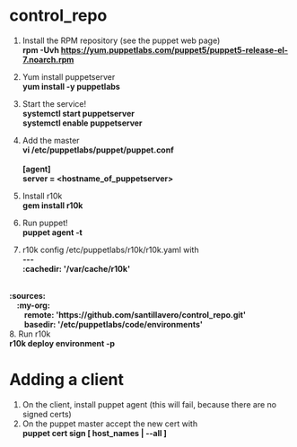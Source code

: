 # control_repo
1. Install the RPM repository (see the puppet web page)<BR>
<B>rpm -Uvh https://yum.puppetlabs.com/puppet5/puppet5-release-el-7.noarch.rpm</B>

2. Yum install puppetserver<BR>
<B>yum install -y puppetlabs</B>

3. Start the service!<BR>
<B>systemctl start puppetserver<BR>
systemctl enable puppetserver</B>

4. Add the master<BR>
<B>vi /etc/puppetlabs/puppet/puppet.conf
<BR><BR>
[agent]<BR>
server = <hostname_of_puppetserver></B>

5. Install r10k<BR>
<B>gem install r10k</B>

6. Run puppet!<BR>
<B>puppet agent -t</B>

7. r10k config /etc/puppetlabs/r10k/r10k.yaml with<BR>
<B>---<BR>
:cachedir: '/var/cache/r10k'<BR>
<BR>
:sources:<BR>
&nbsp;&nbsp;&nbsp;&nbsp;:my-org:<BR>
&nbsp;&nbsp;&nbsp;&nbsp;&nbsp;&nbsp;&nbsp;&nbsp;remote: 'https://github.com/santillavero/control_repo.git'<BR>
&nbsp;&nbsp;&nbsp;&nbsp;&nbsp;&nbsp;&nbsp;&nbsp;basedir: '/etc/puppetlabs/code/environments'<BR>
</PRE></B>
8. Run r10k<BR>
<B>r10k deploy environment -p</B>

# Adding a client
1. On the client, install puppet agent (this will fail, because there are no signed certs)<BR>
2. On the puppet master accept the new cert with<BR>
<B>puppet cert sign [ host_names | --all ]</B><BR>

